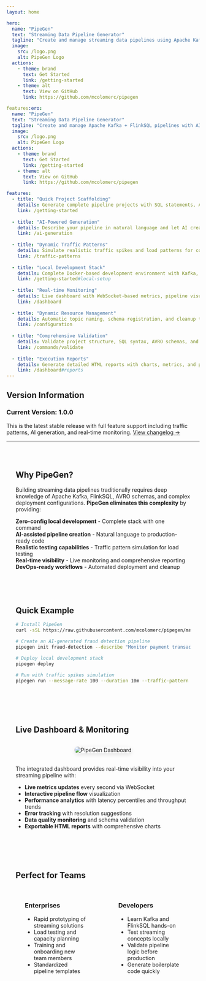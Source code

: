 ```yaml
---
layout: home

hero:
  name: "PipeGen"
  text: "Streaming Data Pipeline Generator"
  tagline: "Create and manage streaming data pipelines using Apache Kafka and FlinkSQL with AI-powered generation and real-time monitoring."
  image:
    src: /logo.png
    alt: PipeGen Logo
  actions:
    - theme: brand
      text: Get Started
      link: /getting-started
    - theme: alt
      text: View on GitHub
      link: https://github.com/mcolomerc/pipegen

features:ero:
  name: "PipeGen"
  text: "Streaming Data Pipeline Generator"
  tagline: "Create and manage Apache Kafka + FlinkSQL pipelines with AI-powered generation and real-time monitoring"
  image:
    src: /logo.png
    alt: PipeGen Logo
  actions:
    - theme: brand
      text: Get Started
      link: /getting-started
    - theme: alt
      text: View on GitHub
      link: https://github.com/mcolomerc/pipegen

features:
  - title: "Quick Project Scaffolding"
    details: Generate complete pipeline projects with SQL statements, AVRO schemas, and Docker Compose setup in seconds.
    link: /getting-started
    
  - title: "AI-Powered Generation"
    details: Describe your pipeline in natural language and let AI create optimized FlinkSQL statements and schemas.
    link: /ai-generation
    
  - title: "Dynamic Traffic Patterns"
    details: Simulate realistic traffic spikes and load patterns for comprehensive testing and capacity planning.
    link: /traffic-patterns
    
  - title: "Local Development Stack"
    details: Complete Docker-based development environment with Kafka, Flink, and Schema Registry.
    link: /getting-started#local-setup
    
  - title: "Real-time Monitoring"
    details: Live dashboard with WebSocket-based metrics, pipeline visualization, and performance analytics.
    link: /dashboard
    
  - title: "Dynamic Resource Management"
    details: Automatic topic naming, schema registration, and cleanup to avoid conflicts in shared environments.
    link: /configuration
    
  - title: "Comprehensive Validation"
    details: Validate project structure, SQL syntax, AVRO schemas, and connectivity before deployment.
    link: /commands/validate
    
  - title: "Execution Reports"
    details: Generate detailed HTML reports with charts, metrics, and pipeline diagrams for analysis.
    link: /dashboard#reports
---
```


## <i class="fas fa-info-circle"></i> Version Information

<div class="info-box success">
  <div class="icon"><i class="fas fa-tag"></i></div>
  <div>
    <h3>Current Version: 1.0.0</h3>
    <p>This is the latest stable release with full feature support including traffic patterns, AI generation, and real-time monitoring. <a href="/changelog">View changelog →</a></p>
  </div>
</div>

---

<div class="custom-container">

## Why PipeGen?

Building streaming data pipelines traditionally requires deep knowledge of Apache Kafka, FlinkSQL, AVRO schemas, and complex deployment configurations. **PipeGen eliminates this complexity** by providing:

<div class="info-box">
  <i class="fas fa-bullseye icon"></i>
  <div>
    <strong>Zero-config local development</strong> - Complete stack with one command
  </div>
</div>

<div class="info-box">
  <i class="fas fa-brain icon"></i>
  <div>
    <strong>AI-assisted pipeline creation</strong> - Natural language to production-ready code
  </div>
</div>

<div class="info-box">
  <i class="fas fa-chart-area icon"></i>
  <div>
    <strong>Realistic testing capabilities</strong> - Traffic pattern simulation for load testing
  </div>
</div>

<div class="info-box">
  <i class="fas fa-eye icon"></i>
  <div>
    <strong>Real-time visibility</strong> - Live monitoring and comprehensive reporting
  </div>
</div>

<div class="info-box">
  <i class="fas fa-sync-alt icon"></i>
  <div>
    <strong>DevOps-ready workflows</strong> - Automated deployment and cleanup
  </div>
</div>

</div>

<div class="custom-container">

## Quick Example

```bash
# Install PipeGen
curl -sSL https://raw.githubusercontent.com/mcolomerc/pipegen/main/install.sh | bash

# Create an AI-generated fraud detection pipeline
pipegen init fraud-detection --describe "Monitor payment transactions, detect suspicious patterns using machine learning, and alert on potential fraud within 30 seconds"

# Deploy local development stack
pipegen deploy

# Run with traffic spikes simulation
pipegen run --message-rate 100 --duration 10m --traffic-pattern "2m-4m:400%,6m-8m:300%" --dashboard
```

</div>

<div class="custom-container">

## Live Dashboard & Monitoring

<div style="text-align: center; margin: 2rem 0;">
  <img src="/screenshot.png" alt="PipeGen Dashboard" style="max-width: 100%; border-radius: 8px; box-shadow: 0 4px 12px rgba(0,0,0,0.1);">
</div>

The integrated dashboard provides real-time visibility into your streaming pipeline with:

- **Live metrics updates** every second via WebSocket
- **Interactive pipeline flow** visualization  
- **Performance analytics** with latency percentiles and throughput trends
- **Error tracking** with resolution suggestions
- **Data quality monitoring** and schema validation
- **Exportable HTML reports** with comprehensive charts

</div>

<div class="custom-container">

## Perfect for Teams

<div class="grid-2">
  <div class="grid-item">
    <h3><i class="fas fa-building fa-icon"></i>Enterprises</h3>
    <ul>
      <li><i class="fas fa-rocket fa-icon"></i>Rapid prototyping of streaming solutions</li>
      <li><i class="fas fa-weight-hanging fa-icon"></i>Load testing and capacity planning</li>
      <li><i class="fas fa-graduation-cap fa-icon"></i>Training and onboarding new team members</li>
      <li><i class="fas fa-layer-group fa-icon"></i>Standardized pipeline templates</li>
    </ul>
  </div>
  
  <div class="grid-item">
    <h3><i class="fas fa-code fa-icon"></i>Developers</h3>
    <ul>
      <li><i class="fas fa-hands-helping fa-icon"></i>Learn Kafka and FlinkSQL hands-on</li>
      <li><i class="fas fa-flask fa-icon"></i>Test streaming concepts locally</li>
      <li><i class="fas fa-shield-alt fa-icon"></i>Validate pipeline logic before production</li>
      <li><i class="fas fa-magic fa-icon"></i>Generate boilerplate code quickly</li>
    </ul>
  </div>
</div>

</div>

<style>
.custom-container {
  max-width: 1152px;
  margin: 0 auto;
  padding: 2rem 1.5rem;
}

.grid-2 {
  display: grid;
  grid-template-columns: 1fr 1fr;
  gap: 2rem;
  margin-top: 2rem;
}

.grid-item {
  padding: 1.5rem;
  border: 1px solid var(--vp-c-border);
  border-radius: 8px;
}

.grid-item h3 {
  margin-top: 0;
  color: var(--vp-c-brand-1);
}

@media (max-width: 768px) {
  .grid-2 {
    grid-template-columns: 1fr;
  }
}
</style>
